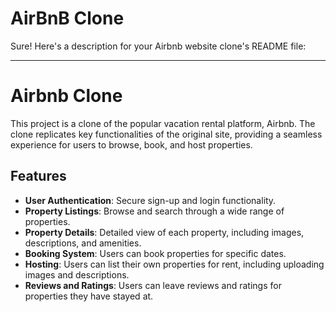 # AirBnB Clone

Sure! Here's a description for your Airbnb website clone's README file:

---

# Airbnb Clone

This project is a clone of the popular vacation rental platform, Airbnb. The clone replicates key functionalities of the original site, providing a seamless experience for users to browse, book, and host properties.

## Features

- **User Authentication**: Secure sign-up and login functionality.
- **Property Listings**: Browse and search through a wide range of properties.
- **Property Details**: Detailed view of each property, including images, descriptions, and amenities.
- **Booking System**: Users can book properties for specific dates.
- **Hosting**: Users can list their own properties for rent, including uploading images and descriptions.
- **Reviews and Ratings**: Users can leave reviews and ratings for properties they have stayed at.

